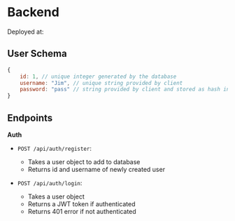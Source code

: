 # Backend

Deployed at:

## User Schema

```js
{
    id: 1, // unique integer generated by the database
    username: "Jim", // unique string provided by client
    password: "pass" // string provided by client and stored as hash in db
}
```

## Endpoints

**Auth**

- `POST /api/auth/register`:

  - Takes a user object to add to database
  - Returns id and username of newly created user

- `POST /api/auth/login`:
  - Takes a user object
  - Returns a JWT token if authenticated
  - Returns 401 error if not authenticated
